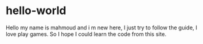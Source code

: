 # hello-world

Hello  my name is mahmoud and i m new here, I just try to follow the guide, I love play games.
So I hope I could learn the code from this site. 
